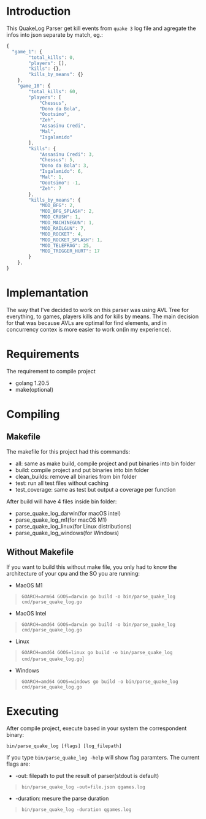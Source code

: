 # Introduction
This QuakeLog Parser get kill events from `quake 3` log file and agregate the infos into json separate by match, eg.:
```javascript
{
  "game_1": {
        "total_kills": 0,
        "players": [],
        "kills": {},
        "kills_by_means": {}
    },
    "game_10": {
        "total_kills": 60,
        "players": [
            "Chessus",
            "Dono da Bola",
            "Oootsimo",
            "Zeh",
            "Assasinu Credi",
            "Mal",
            "Isgalamido"
        ],
        "kills": {
            "Assasinu Credi": 3,
            "Chessus": 5,
            "Dono da Bola": 3,
            "Isgalamido": 6,
            "Mal": 1,
            "Oootsimo": -1,
            "Zeh": 7
        },
        "kills_by_means": {
            "MOD_BFG": 2,
            "MOD_BFG_SPLASH": 2,
            "MOD_CRUSH": 1,
            "MOD_MACHINEGUN": 1,
            "MOD_RAILGUN": 7,
            "MOD_ROCKET": 4,
            "MOD_ROCKET_SPLASH": 1,
            "MOD_TELEFRAG": 25,
            "MOD_TRIGGER_HURT": 17
        }
    },
}
```
# Implemantation

The way that I've decided to work on this parser was using AVL Tree for everything, to games, players kills and for kills by means. The main decision for that was because AVLs are optimal for find elements, and in concurrency contex is more easier to work on(in my experience).

# Requirements

The requirement to compile project

- golang 1.20.5
- make(optional)

# Compiling

## Makefile

The makefile for this project had this commands:
- all: same as make build, compile project and put binaries into bin folder
- build: compile project and put binaries into bin folder  
- clean_builds: remove all binaries from bin folder 
- test: run all test files without caching
- test_coverage: same as test but output a coverage per function

After build will have 4 files inside bin folder:
- parse_quake_log_darwin(for macOS intel)
- parse_quake_log_m1(for macOS M1)
- parse_quake_log_linux(for Linux distributions)
- parse_quake_log_windows(for Windows)

## Without Makefile

If you want to build this without make file, you only had to know the architecture of your cpu and the SO you are running:

* MacOS M1

> `GOARCH=arm64 GOOS=darwin go build -o bin/parse_quake_log cmd/parse_quake_log.go`

* MacOS Intel

> `GOARCH=amd64 GOOS=darwin go build -o bin/parse_quake_log cmd/parse_quake_log.go`

* Linux
> `GOARCH=amd64 GOOS=linux go build -o bin/parse_quake_log cmd/parse_quake_log.go`]

* Windows
> `GOARCH=amd64 GOOS=windows go build -o bin/parse_quake_log cmd/parse_quake_log.go`

# Executing

After compile project, execute based in your system the correspondent binary:

```bin/parse_quake_log [flags] [log_filepath]```

If you type `bin/parse_quake_log -help` will show flag paramters. The current flags are:
- -out: filepath to put the result of parser(stdout is default)
> `bin/parse_quake_log -out=file.json qgames.log`
- -duration: mesure the parse duration
> `bin/parse_quake_log -duration qgames.log`